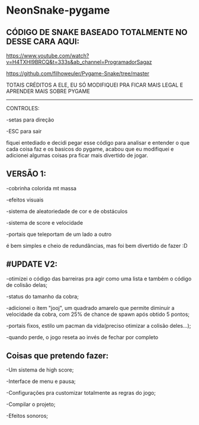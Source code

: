 # NeonSnake-pygame

CÓDIGO DE SNAKE BASEADO TOTALMENTE NO DESSE CARA AQUI:
-----------------------------------------------------------------------------------------

https://www.youtube.com/watch?v=H4TXHI9BRCQ&t=333s&ab_channel=ProgramadorSagaz

https://github.com/filhoweuler/Pygame-Snake/tree/master

TOTAIS CRÉDITOS A ELE, EU SÓ MODIFIQUEI PRA FICAR MAIS LEGAL E APRENDER MAIS SOBRE PYGAME

------------------------------------------------------------------------------------------

CONTROLES:

-setas para direção

-ESC para sair


fiquei entediado e decidi pegar esse código para analisar e entender o que cada coisa
faz e os basicos do pygame, acabou que eu modifiquei e adicionei algumas coisas pra 
ficar mais divertido de jogar.

VERSÃO 1:
--------
-cobrinha colorida mt massa

-efeitos visuais

-sistema de aleatoriedade de cor e de obstáculos

-sistema de score e velocidade

-portais que teleportam de um lado a outro


é bem simples e cheio de redundâncias, mas foi bem divertido de fazer :D


#UPDATE V2:
------------

-otimizei o código das barreiras pra agir como uma lista e também o código de colisão delas;

-status do tamanho da cobra;

-adicionei o item "jooj", um quadrado amarelo que permite diminuir a velocidade da cobra, com 25% de chance de spawn após obtido 5 pontos;

-portais fixos, estilo um pacman da vida(preciso otimizar a colisão deles...);

-quando perde, o jogo reseta ao invés de fechar por completo

Coisas que pretendo fazer:
-------

-Um sistema de high score;

-Interface de menu e pausa;

-Configurações pra customizar totalmente as regras do jogo;

-Compilar o projeto;

-Efeitos sonoros;
